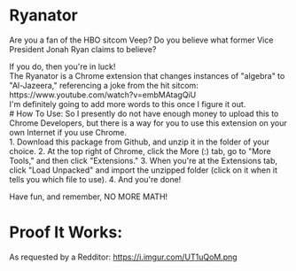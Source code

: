 # Ryanator
Are you a fan of the HBO sitcom Veep? Do you believe what former Vice President Jonah Ryan claims to believe?
<div/>
If you do, then you're in luck! 
<div/><div/>The Ryanator is a Chrome extension that changes instances of "algebra" to "Al-Jazeera," referencing a joke from the hit sitcom: https://www.youtube.com/watch?v=embMAtagQiU
<div/><div/>
I'm definitely going to add more words to this once I figure it out.
<div/><div/>
# How To Use:
So I presently do not have enough money to upload this to Chrome Developers, but there is a way for you to use this extension on your own Internet if you use Chrome.
<div/><div/>
1. Download this package from Github, and unzip it in the folder of your choice.
2. At the top right of Chrome, click the More (:) tab, go to "More Tools," and then click "Extensions."
3. When you're at the Extensions tab, click "Load Unpacked" and import the unzipped folder (click on it when it tells you which file to use).
4. And you're done!

Have fun, and remember, NO MORE MATH!

# Proof It Works:
As requested by a Redditor: https://i.imgur.com/UT1uQoM.png
